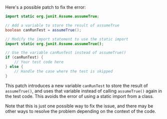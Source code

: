 Here's a possible patch to fix the error:
```java
import static org.junit.Assume.assumeTrue;

// Add a variable to store the result of assumeTrue
boolean canRunTest = assumeTrue();

// Modify the import statement to use the static import
import static org.junit.Assume.assumeTrue();

// Use the variable canRunTest instead of assumeTrue()
if (canRunTest) {
    // Your test code here
} else {
    // Handle the case where the test is skipped
}
```
This patch introduces a new variable `canRunTest` to store the result of `assumeTrue()`, and uses that variable instead of calling `assumeTrue()` again in the test code. This avoids the error of using a static import from a class.

Note that this is just one possible way to fix the issue, and there may be other ways to resolve the problem depending on the context of the code.